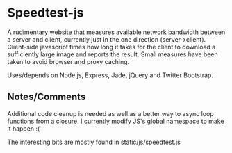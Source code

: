 # Speedtest-js

A rudimentary website that measures available network bandwidth between a
server and client, currently just in the one direction (server->client).
Client-side javascript times how long it takes for the client to download a
sufficiently large image and reports the result.  Small measures have been
taken to avoid browser and proxy caching.

Uses/depends on Node.js, Express, Jade, jQuery and Twitter Bootstrap.

## Notes/Comments

Additional code cleanup is needed as well as a better way to async loop
functions from a closure.  I currently modify JS's global namespace to make it
happen  :(

The interesting bits are mostly found in static/js/speedtest.js

